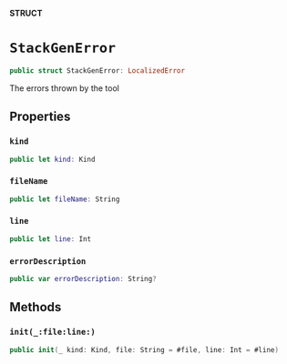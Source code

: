 **STRUCT**

# `StackGenError`

```swift
public struct StackGenError: LocalizedError
```

The errors thrown by the tool

## Properties
### `kind`

```swift
public let kind: Kind
```

### `fileName`

```swift
public let fileName: String
```

### `line`

```swift
public let line: Int
```

### `errorDescription`

```swift
public var errorDescription: String?
```

## Methods
### `init(_:file:line:)`

```swift
public init(_ kind: Kind, file: String = #file, line: Int = #line)
```
